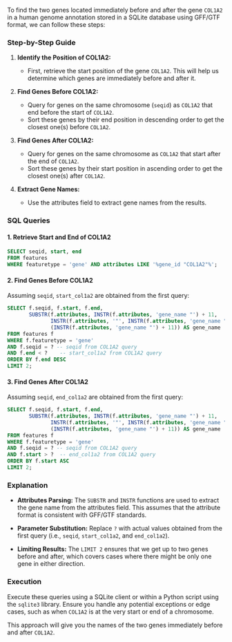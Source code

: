 To find the two genes located immediately before and after the gene `COL1A2` in a human genome annotation stored in a SQLite database using GFF/GTF format, we can follow these steps:

### Step-by-Step Guide

1. **Identify the Position of COL1A2:**
   - First, retrieve the start position of the gene `COL1A2`. This will help us determine which genes are immediately before and after it.

2. **Find Genes Before COL1A2:**
   - Query for genes on the same chromosome (`seqid`) as `COL1A2` that end before the start of `COL1A2`.
   - Sort these genes by their end position in descending order to get the closest one(s) before `COL1A2`.

3. **Find Genes After COL1A2:**
   - Query for genes on the same chromosome as `COL1A2` that start after the end of `COL1A2`.
   - Sort these genes by their start position in ascending order to get the closest one(s) after `COL1A2`.

4. **Extract Gene Names:**
   - Use the attributes field to extract gene names from the results.

### SQL Queries

#### 1. Retrieve Start and End of COL1A2
```sql
SELECT seqid, start, end 
FROM features 
WHERE featuretype = 'gene' AND attributes LIKE '%gene_id "COL1A2"%';
```

#### 2. Find Genes Before COL1A2
Assuming `seqid`, `start_col1a2` are obtained from the first query:
```sql
SELECT f.seqid, f.start, f.end, 
       SUBSTR(f.attributes, INSTR(f.attributes, 'gene_name "') + 11,
              INSTR(f.attributes, '"', INSTR(f.attributes, 'gene_name "') + 11) - 
              (INSTR(f.attributes, 'gene_name "') + 11)) AS gene_name
FROM features f
WHERE f.featuretype = 'gene' 
AND f.seqid = ? -- seqid from COL1A2 query
AND f.end < ?    -- start_col1a2 from COL1A2 query
ORDER BY f.end DESC
LIMIT 2;
```

#### 3. Find Genes After COL1A2
Assuming `seqid`, `end_col1a2` are obtained from the first query:
```sql
SELECT f.seqid, f.start, f.end, 
       SUBSTR(f.attributes, INSTR(f.attributes, 'gene_name "') + 11,
              INSTR(f.attributes, '"', INSTR(f.attributes, 'gene_name "') + 11) - 
              (INSTR(f.attributes, 'gene_name "') + 11)) AS gene_name
FROM features f
WHERE f.featuretype = 'gene' 
AND f.seqid = ? -- seqid from COL1A2 query
AND f.start > ?  -- end_col1a2 from COL1A2 query
ORDER BY f.start ASC
LIMIT 2;
```

### Explanation

- **Attributes Parsing:** The `SUBSTR` and `INSTR` functions are used to extract the gene name from the attributes field. This assumes that the attribute format is consistent with GFF/GTF standards.
  
- **Parameter Substitution:** Replace `?` with actual values obtained from the first query (i.e., `seqid`, `start_col1a2`, and `end_col1a2`).

- **Limiting Results:** The `LIMIT 2` ensures that we get up to two genes before and after, which covers cases where there might be only one gene in either direction.

### Execution

Execute these queries using a SQLite client or within a Python script using the `sqlite3` library. Ensure you handle any potential exceptions or edge cases, such as when `COL1A2` is at the very start or end of a chromosome.

This approach will give you the names of the two genes immediately before and after `COL1A2`.
